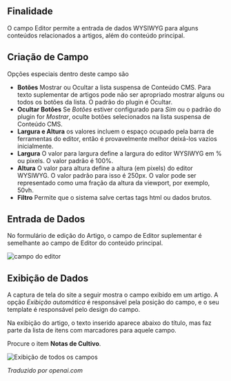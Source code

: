 <!-- Filename: J3.x:Adding_custom_fields/Editor_Field / Display title: Campo do Editor -->

## Finalidade

O campo Editor permite a entrada de dados WYSIWYG para alguns conteúdos relacionados a artigos, além do conteúdo principal.

## Criação de Campo

Opções especiais dentro deste campo são

- **Botões** Mostrar ou Ocultar a lista suspensa de Conteúdo CMS. Para texto suplementar de artigos pode não ser apropriado mostrar alguns ou todos os botões da lista. O padrão do plugin é Ocultar.
- **Ocultar Botões** Se *Botões* estiver configurado para *Sim* ou o padrão do plugin for *Mostrar*, oculte botões selecionados na lista suspensa de Conteúdo CMS.
- **Largura e Altura** os valores incluem o espaço ocupado pela barra de ferramentas do editor, então é provavelmente melhor deixá-los vazios inicialmente.
- **Largura** O valor para largura define a largura do editor WYSIWYG em % ou pixels. O valor padrão é 100%.
- **Altura** O valor para altura define a altura (em pixels) do editor WYSIWYG. O valor padrão para isso é 250px. O valor pode ser representado como uma fração da altura da viewport, por exemplo, 50vh.
- **Filtro** Permite que o sistema salve certas tags html ou dados brutos.

## Entrada de Dados

No formulário de edição do Artigo, o campo de Editor suplementar é semelhante ao campo de Editor do conteúdo principal.

![campo do editor](../../../en/images/fields/fields-editor-entry.png "Campo do Editor")

## Exibição de Dados

A captura de tela do site a seguir mostra o campo exibido em um artigo. A opção *Exibição automática* é responsável pela posição do campo, e o seu template é responsável pelo design do campo.

Na exibição do artigo, o texto inserido aparece abaixo do título, mas faz parte da lista de itens com marcadores para aquele campo.

Procure o item **Notas de Cultivo**.

![Exibição de todos os campos](../../../en/images/fields/fields-display.png "Exibição dos campos")

*Traduzido por openai.com*

